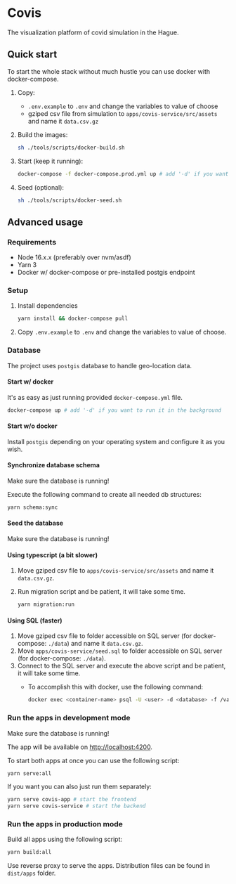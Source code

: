 # Covis

The visualization platform of covid simulation in the Hague.

## Quick start

To start the whole stack without much hustle you can use docker with docker-compose.

1. Copy:
   - `.env.example` to `.env` and change the variables to value of choose
   - gziped csv file from simulation to `apps/covis-service/src/assets` and name it `data.csv.gz`

2. Build the images:

    ```sh
    sh ./tools/scripts/docker-build.sh
    ```

3. Start (keep it running):

    ```sh
    docker-compose -f docker-compose.prod.yml up # add '-d' if you want to run it in the background
    ```

4. Seed (optional):

    ```sh
    sh ./tools/scripts/docker-seed.sh
    ```

## Advanced usage

### Requirements

- Node 16.x.x (preferably over nvm/asdf)
- Yarn 3
- Docker w/ docker-compose or pre-installed postgis endpoint

### Setup

1. Install dependencies

   ```sh
   yarn install && docker-compose pull
   ```

2. Copy `.env.example` to `.env` and change the variables to value of choose.

### Database

The project uses `postgis` database to handle geo-location data.

#### Start w/ docker

It's as easy as just running provided `docker-compose.yml` file.

```sh
docker-compose up # add '-d' if you want to run it in the background
```

#### Start w/o docker

Install `postgis` depending on your operating system and configure it as you wish.

#### Synchronize database schema

Make sure the database is running!

Execute the following command to create all needed db structures:

```sh
yarn schema:sync
```

#### Seed the database

Make sure the database is running!

#### Using typescript (a bit slower)

1. Move gziped csv file to `apps/covis-service/src/assets` and name it `data.csv.gz`.
2. Run migration script and be patient, it will take some time.

   ```sh
   yarn migration:run
   ```

#### Using SQL (faster)

1. Move gziped csv file to folder accessible on SQL server (for docker-compose: `./data`) and name it `data.csv.gz`.
2. Move `apps/covis-service/seed.sql` to folder accessible on SQL server (for docker-compose: `./data`).
3. Connect to the SQL server and execute the above script and be patient, it will take some time.
   - To accomplish this with docker, use the following command:

      ```sh
      docker exec <container-name> psql -U <user> -d <database> -f /var/lib/postgresql/data/seed.sql
      ```

### Run the apps in development mode

Make sure the database is running!

The app will be available on <http://localhost:4200>.

To start both apps at once you can use the following script:

```sh
yarn serve:all
```

If you want you can also just run them separately:

```sh
yarn serve covis-app # start the frontend
yarn serve covis-service # start the backend
```

### Run the apps in production mode

Build all apps using the following script:

```sh
yarn build:all
```

Use reverse proxy to serve the apps. Distribution files can be found in `dist/apps` folder.
